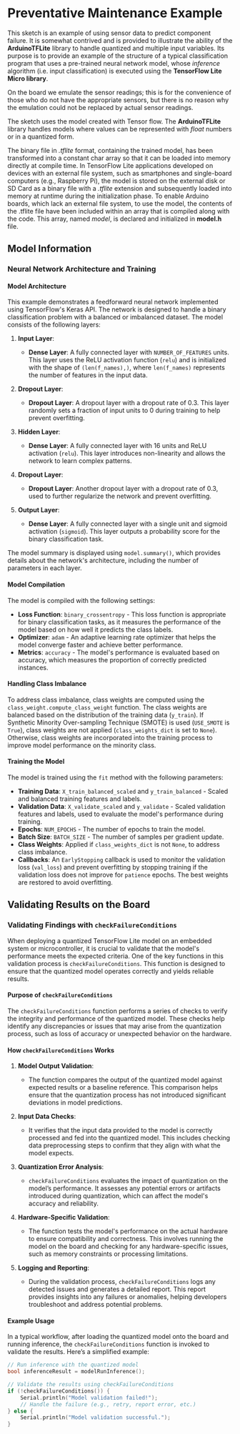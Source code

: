 # Preventative Maintenance Example

This sketch is an example of using sensor data to predict component failure. It is somewhat contrived and is provided to illustrate the ability of the **ArduinoTFLite** library to handle quantized and multiple input variables. Its purpose is to provide an example of the structure of a typical classification program that uses a pre-trained neural network model, whose *inference* algorithm (i.e. input classification) is executed using the **TensorFlow Lite Micro library**.

On the board we emulate the sensor readings; this is for the convenience of those who do not have the appropriate sensors, but there is no reason why the emulation could not be replaced by actual sensor readings.

The sketch uses the model created with Tensor flow. 
The **ArduinoTFLite** library handles models where values can be represented with *float* numbers or in a quantized form.


The binary file in *.tflite* format, containing the trained model, has been transformed into a constant char array so that it can be loaded into memory directly at compile time. In TensorFlow Lite applications developed on devices with an external file system, such as smartphones and single-board computers (e.g., Raspberry Pi), the model is stored on the external disk or SD Card as a binary file with a *.tflite* extension and subsequently loaded into memory at runtime during the initialization phase. To enable Arduino boards, which lack an external file system, to use the model, the contents of the .tflite file have been included within an array that is compiled along with the code. This array, named *model*, is declared and initialized in **model.h** file.


## Model Information

### Neural Network Architecture and Training

#### Model Architecture

This example demonstrates a feedforward neural network implemented using TensorFlow's Keras API. The network is designed to handle a binary classification problem with a balanced or imbalanced dataset. The model consists of the following layers:

1. **Input Layer**:
   - **Dense Layer**: A fully connected layer with `NUMBER_OF_FEATURES` units. This layer uses the ReLU activation function (`relu`) and is initialized with the shape of `(len(f_names),)`, where `len(f_names)` represents the number of features in the input data.

2. **Dropout Layer**:
   - **Dropout Layer**: A dropout layer with a dropout rate of 0.3. This layer randomly sets a fraction of input units to 0 during training to help prevent overfitting.

3. **Hidden Layer**:
   - **Dense Layer**: A fully connected layer with 16 units and ReLU activation (`relu`). This layer introduces non-linearity and allows the network to learn complex patterns.

4. **Dropout Layer**:
   - **Dropout Layer**: Another dropout layer with a dropout rate of 0.3, used to further regularize the network and prevent overfitting.

5. **Output Layer**:
   - **Dense Layer**: A fully connected layer with a single unit and sigmoid activation (`sigmoid`). This layer outputs a probability score for the binary classification task.

The model summary is displayed using `model.summary()`, which provides details about the network's architecture, including the number of parameters in each layer.

#### Model Compilation

The model is compiled with the following settings:
- **Loss Function**: `binary_crossentropy` - This loss function is appropriate for binary classification tasks, as it measures the performance of the model based on how well it predicts the class labels.
- **Optimizer**: `adam` - An adaptive learning rate optimizer that helps the model converge faster and achieve better performance.
- **Metrics**: `accuracy` - The model's performance is evaluated based on accuracy, which measures the proportion of correctly predicted instances.

#### Handling Class Imbalance

To address class imbalance, class weights are computed using the `class_weight.compute_class_weight` function. The class weights are balanced based on the distribution of the training data (`y_train`). If Synthetic Minority Over-sampling Technique (SMOTE) is used (`USE_SMOTE` is `True`), class weights are not applied (`class_weights_dict` is set to `None`). Otherwise, class weights are incorporated into the training process to improve model performance on the minority class.

#### Training the Model

The model is trained using the `fit` method with the following parameters:
- **Training Data**: `X_train_balanced_scaled` and `y_train_balanced` - Scaled and balanced training features and labels.
- **Validation Data**: `X_validate_scaled` and `y_validate` - Scaled validation features and labels, used to evaluate the model's performance during training.
- **Epochs**: `NUM_EPOCHS` - The number of epochs to train the model.
- **Batch Size**: `BATCH_SIZE` - The number of samples per gradient update.
- **Class Weights**: Applied if `class_weights_dict` is not `None`, to address class imbalance.
- **Callbacks**: An `EarlyStopping` callback is used to monitor the validation loss (`val_loss`) and prevent overfitting by stopping training if the validation loss does not improve for `patience` epochs. The best weights are restored to avoid overfitting.

## Validating Results on the Board

### Validating Findings with `checkFailureConditions`

When deploying a quantized TensorFlow Lite model on an embedded system or microcontroller, it is crucial to validate that the model's performance meets the expected criteria. One of the key functions in this validation process is `checkFailureConditions`. This function is designed to ensure that the quantized model operates correctly and yields reliable results.

#### Purpose of `checkFailureConditions`

The `checkFailureConditions` function performs a series of checks to verify the integrity and performance of the quantized model. These checks help identify any discrepancies or issues that may arise from the quantization process, such as loss of accuracy or unexpected behavior on the hardware.

#### How `checkFailureConditions` Works

1. **Model Output Validation**:
   - The function compares the output of the quantized model against expected results or a baseline reference. This comparison helps ensure that the quantization process has not introduced significant deviations in model predictions.

2. **Input Data Checks**:
   - It verifies that the input data provided to the model is correctly processed and fed into the quantized model. This includes checking data preprocessing steps to confirm that they align with what the model expects.

3. **Quantization Error Analysis**:
   - `checkFailureConditions` evaluates the impact of quantization on the model’s performance. It assesses any potential errors or artifacts introduced during quantization, which can affect the model's accuracy and reliability.

4. **Hardware-Specific Validation**:
   - The function tests the model's performance on the actual hardware to ensure compatibility and correctness. This involves running the model on the board and checking for any hardware-specific issues, such as memory constraints or processing limitations.

5. **Logging and Reporting**:
   - During the validation process, `checkFailureConditions` logs any detected issues and generates a detailed report. This report provides insights into any failures or anomalies, helping developers troubleshoot and address potential problems.

#### Example Usage

In a typical workflow, after loading the quantized model onto the board and running inference, the `checkFailureConditions` function is invoked to validate the results. Here’s a simplified example:

```cpp
// Run inference with the quantized model
bool inferenceResult = modelRunInference();

// Validate the results using checkFailureConditions
if (!checkFailureConditions()) {
    Serial.println("Model validation failed!");
    // Handle the failure (e.g., retry, report error, etc.)
} else {
    Serial.println("Model validation successful.");
}
